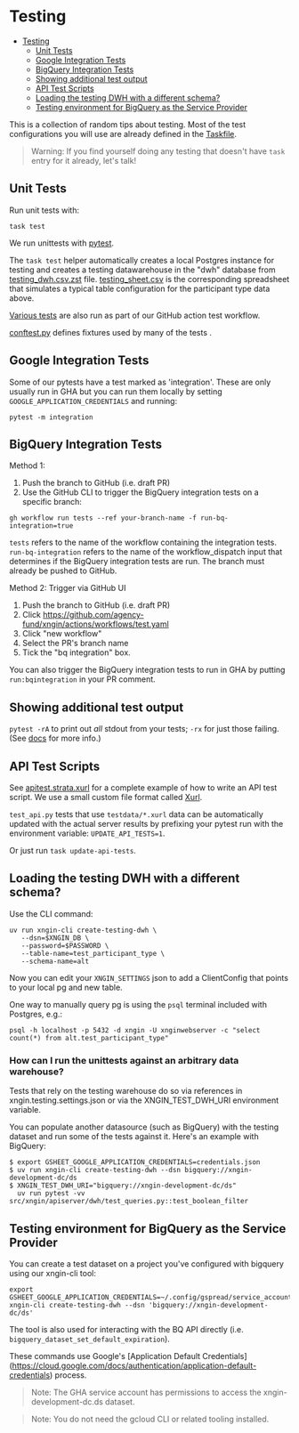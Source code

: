 # Testing<a name="testing"></a>

<!-- mdformat-toc start --slug=github --maxlevel=2 --minlevel=1 -->

- [Testing](#testing)
  - [Unit Tests](#unit-tests)
  - [Google Integration Tests](#google-integration-tests)
  - [BigQuery Integration Tests](#bigquery-integration-tests)
  - [Showing additional test output](#showing-additional-test-output)
  - [API Test Scripts](#api-test-scripts)
  - [Loading the testing DWH with a different schema?](#loading-the-testing-dwh-with-a-different-schema)
  - [Testing environment for BigQuery as the Service Provider](#testing-environment-for-bigquery-as-the-service-provider)

<!-- mdformat-toc end -->

This is a collection of random tips about testing. Most of the test configurations you will use are already defined
in the [Taskfile](../Taskfile.yml).

> Warning: If you find yourself doing any testing that doesn't have `task` entry for it already, let's talk!

## Unit Tests<a name="unit-tests"></a>

Run unit tests with:

```shell
task test
```

We run unittests with [pytest](https://docs.pytest.org/en/stable/).

The `task test` helper automatically creates a local Postgres instance for testing and creates a testing datawarehouse
in the "dwh" database from [testing_dwh.csv.zst](../src/xngin/apiserver/testdata/testing_dwh.csv.zst) file.
[testing_sheet.csv](../src/xngin/apiserver/testdata/testing_sheet.csv) is the corresponding spreadsheet that simulates a
typical table configuration for the participant type data above.

[Various tests](../.github/workflows/test.yaml) are also run as part of our GitHub action test workflow.

[conftest.py](../src/xngin/apiserver/conftest.py) defines fixtures used by many of the tests .

## Google Integration Tests<a name="google-integration-tests"></a>

Some of our pytests have a test marked as 'integration'. These are only usually run in GHA but you can run them locally
by setting `GOOGLE_APPLICATION_CREDENTIALS` and running:

```shell
pytest -m integration
```

## BigQuery Integration Tests<a name="bigquery-integration-tests"></a>

Method 1:

1. Push the branch to GitHub (i.e. draft PR)
1. Use the GitHub CLI to trigger the BigQuery integration tests on a specific branch:

```shell
gh workflow run tests --ref your-branch-name -f run-bq-integration=true
```

`tests` refers to the name of the workflow containing the integration tests. `run-bq-integration` refers to the name
of the workflow_dispatch input that determines if the BigQuery integration tests are run. The branch must already be
pushed to GitHub.

Method 2: Trigger via GitHub UI

1. Push the branch to GitHub (i.e. draft PR)
1. Click https://github.com/agency-fund/xngin/actions/workflows/test.yaml
1. Click "new workflow"
1. Select the PR's branch name
1. Tick the "bq integration" box.

You can also trigger the BigQuery integration tests to run in GHA by putting `run:bqintegration` in your PR comment.

## Showing additional test output<a name="showing-additional-test-output"></a>

`pytest -rA` to print out _all_ stdout from your tests; `-rx` for just those failing. (See
[docs](https://docs.pytest.org/en/latest/how-to/output.html#producing-a-detailed-summary-report) for more info.)

## API Test Scripts<a name="api-test-scripts"></a>

See [apitest.strata.xurl](../src/xngin/apiserver/testdata/apitest.strata.xurl) for a complete example of how to write an
API test script. We use a small custom
file format called [Xurl](../src/xngin/apiserver/testing/xurl.py).

`test_api.py` tests that use `testdata/*.xurl` data can be automatically updated with the actual server results by
prefixing your pytest run with the environment variable: `UPDATE_API_TESTS=1`.

Or just run `task update-api-tests`.

## Loading the testing DWH with a different schema?<a name="loading-the-testing-dwh-with-a-different-schema"></a>

Use the CLI command:

```shell
uv run xngin-cli create-testing-dwh \
   --dsn=$XNGIN_DB \
   --password=$PASSWORD \
   --table-name=test_participant_type \
   --schema-name=alt
```

Now you can edit your `XNGIN_SETTINGS` json to add a ClientConfig that points to your local pg and
new table.

One way to manually query pg is using the `psql` terminal included with Postgres, e.g.:

```shell
psql -h localhost -p 5432 -d xngin -U xnginwebserver -c "select count(*) from alt.test_participant_type"
```

### How can I run the unittests against an arbitrary data warehouse?<a name="how-can-i-run-the-unittests-that-use-my-pgbq-instance-as-the-test-dwh"></a>

Tests that rely on the testing warehouse do so via references in xngin.testing.settings.json or via the
XNGIN_TEST_DWH_URI environment variable.

You can populate another datasource (such as BigQuery) with the testing dataset and run some of the tests against it.
Here's an example with BigQuery:

```shell
$ export GSHEET_GOOGLE_APPLICATION_CREDENTIALS=credentials.json
$ uv run xngin-cli create-testing-dwh --dsn bigquery://xngin-development-dc/ds
$ XNGIN_TEST_DWH_URI="bigquery://xngin-development-dc/ds"
  uv run pytest -vv src/xngin/apiserver/dwh/test_queries.py::test_boolean_filter
```

## Testing environment for BigQuery as the Service Provider<a name="testing-environment-for-bigquery-as-the-service-provider"></a>

You can create a test dataset on a project you've configured with bigquery
using our xngin-cli tool:

```shell
export GSHEET_GOOGLE_APPLICATION_CREDENTIALS=~/.config/gspread/service_account.json
xngin-cli create-testing-dwh --dsn 'bigquery://xngin-development-dc/ds'
```

The tool is also used for interacting with the BQ API directly
(i.e. `bigquery_dataset_set_default_expiration`).

These commands use Google's [Application Default Credentials]
(https://cloud.google.com/docs/authentication/application-default-credentials) process.

> Note: The GHA service account has permissions to access the xngin-development-dc.ds dataset.

> Note: You do not need the gcloud CLI or related tooling installed.
